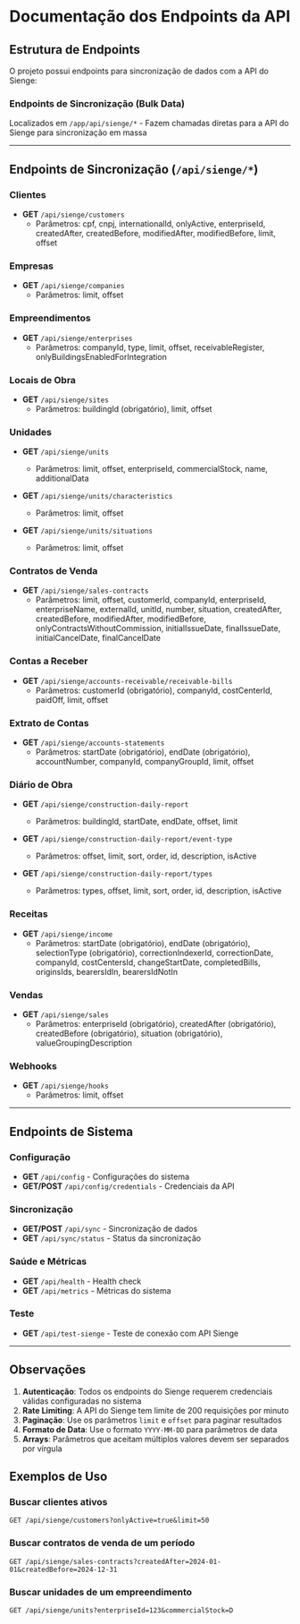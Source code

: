 # Documentação dos Endpoints da API

## Estrutura de Endpoints

O projeto possui endpoints para sincronização de dados com a API do Sienge:

### Endpoints de Sincronização (Bulk Data)

Localizados em `/app/api/sienge/*` - Fazem chamadas diretas para a API do Sienge para sincronização em massa

---

## Endpoints de Sincronização (`/api/sienge/*`)

### Clientes

- **GET** `/api/sienge/customers`
  - Parâmetros: cpf, cnpj, internationalId, onlyActive, enterpriseId, createdAfter, createdBefore, modifiedAfter, modifiedBefore, limit, offset

### Empresas

- **GET** `/api/sienge/companies`
  - Parâmetros: limit, offset

### Empreendimentos

- **GET** `/api/sienge/enterprises`
  - Parâmetros: companyId, type, limit, offset, receivableRegister, onlyBuildingsEnabledForIntegration

### Locais de Obra

- **GET** `/api/sienge/sites`
  - Parâmetros: buildingId (obrigatório), limit, offset

### Unidades

- **GET** `/api/sienge/units`
  - Parâmetros: limit, offset, enterpriseId, commercialStock, name, additionalData

- **GET** `/api/sienge/units/characteristics`
  - Parâmetros: limit, offset

- **GET** `/api/sienge/units/situations`
  - Parâmetros: limit, offset

### Contratos de Venda

- **GET** `/api/sienge/sales-contracts`
  - Parâmetros: limit, offset, customerId, companyId, enterpriseId, enterpriseName, externalId, unitId, number, situation, createdAfter, createdBefore, modifiedAfter, modifiedBefore, onlyContractsWithoutCommission, initialIssueDate, finalIssueDate, initialCancelDate, finalCancelDate

### Contas a Receber

- **GET** `/api/sienge/accounts-receivable/receivable-bills`
  - Parâmetros: customerId (obrigatório), companyId, costCenterId, paidOff, limit, offset

### Extrato de Contas

- **GET** `/api/sienge/accounts-statements`
  - Parâmetros: startDate (obrigatório), endDate (obrigatório), accountNumber, companyId, companyGroupId, limit, offset

### Diário de Obra

- **GET** `/api/sienge/construction-daily-report`
  - Parâmetros: buildingId, startDate, endDate, offset, limit

- **GET** `/api/sienge/construction-daily-report/event-type`
  - Parâmetros: offset, limit, sort, order, id, description, isActive

- **GET** `/api/sienge/construction-daily-report/types`
  - Parâmetros: types, offset, limit, sort, order, id, description, isActive

### Receitas

- **GET** `/api/sienge/income`
  - Parâmetros: startDate (obrigatório), endDate (obrigatório), selectionType (obrigatório), correctionIndexerId, correctionDate, companyId, costCentersId, changeStartDate, completedBills, originsIds, bearersIdIn, bearersIdNotIn

### Vendas

- **GET** `/api/sienge/sales`
  - Parâmetros: enterpriseId (obrigatório), createdAfter (obrigatório), createdBefore (obrigatório), situation (obrigatório), valueGroupingDescription

### Webhooks

- **GET** `/api/sienge/hooks`
  - Parâmetros: limit, offset

---

## Endpoints de Sistema

### Configuração

- **GET** `/api/config` - Configurações do sistema
- **GET/POST** `/api/config/credentials` - Credenciais da API

### Sincronização

- **GET/POST** `/api/sync` - Sincronização de dados
- **GET** `/api/sync/status` - Status da sincronização

### Saúde e Métricas

- **GET** `/api/health` - Health check
- **GET** `/api/metrics` - Métricas do sistema

### Teste

- **GET** `/api/test-sienge` - Teste de conexão com API Sienge

---

## Observações

1. **Autenticação**: Todos os endpoints do Sienge requerem credenciais válidas configuradas no sistema
2. **Rate Limiting**: A API do Sienge tem limite de 200 requisições por minuto
3. **Paginação**: Use os parâmetros `limit` e `offset` para paginar resultados
4. **Formato de Data**: Use o formato `YYYY-MM-DD` para parâmetros de data
5. **Arrays**: Parâmetros que aceitam múltiplos valores devem ser separados por vírgula

## Exemplos de Uso

### Buscar clientes ativos

```
GET /api/sienge/customers?onlyActive=true&limit=50
```

### Buscar contratos de venda de um período

```
GET /api/sienge/sales-contracts?createdAfter=2024-01-01&createdBefore=2024-12-31
```

### Buscar unidades de um empreendimento

```
GET /api/sienge/units?enterpriseId=123&commercialStock=D
```
